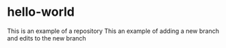 # hello-world
This is an example of a repository
This an example of adding a new branch and edits to the new branch
